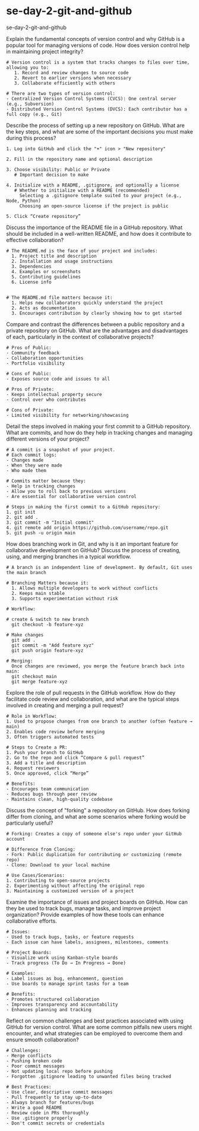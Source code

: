 # se-day-2-git-and-github
se-day-2-git-and-github

Explain the fundamental concepts of version control and why GitHub is a popular tool for managing versions of code. How does version control help in maintaining project integrity?

    # Version control is a system that tracks changes to files over time, allowing you to:
       1. Record and review changes to source code
       2. Revert to earlier versions when necessary
       3. Collaborate efficiently with others

    # There are two types of version control:
    - Centralized Version Control Systems (CVCS): One central server (e.g., Subversion)
    - Distributed Version Control Systems (DVCS): Each contributor has a full copy (e.g., Git)



Describe the process of setting up a new repository on GitHub. What are the key steps, and what are some of the important decisions you must make during this process?

    1. Log into GitHub and click the "+" icon > "New repository"
    
    2. Fill in the repository name and optional description
    
    3. Choose visibility: Public or Private
       # Important decision to make
       
    4. Initialize with a README, .gitignore, and optionally a license
       # Whether to initialize with a README (recommended)
         Selecting a .gitignore template suited to your project (e.g., Node, Python)
         Choosing an open-source license if the project is public
         
    5. Click “Create repository”

Discuss the importance of the README file in a GitHub repository. What should be included in a well-written README, and how does it contribute to effective collaboration?

    # The README.md is the face of your project and includes: 
      1. Project title and description
      2. Installation and usage instructions
      3. Dependencies
      4. Examples or screenshots
      5. Contributing guidelines
      6. License info


    # The README.md file matters because it:
      1. Helps new collaborators quickly understand the project
      2. Acts as documentation
      3. Encourages contribution by clearly showing how to get started


Compare and contrast the differences between a public repository and a private repository on GitHub. What are the advantages and disadvantages of each, particularly in the context of collaborative projects?

    # Pros of Public:
    - Community feedback
    - Collaboration opportunities
    - Portfolio visibility

    # Cons of Public:
    - Exposes source code and issues to all
    
    # Pros of Private:
    - Keeps intellectual property secure
    - Control over who contributes

    # Cons of Private:
    - Limited visibility for networking/showcasing


Detail the steps involved in making your first commit to a GitHub repository. What are commits, and how do they help in tracking changes and managing different versions of your project?

    # A commit is a snapshot of your project. 
    # Each commit logs: 
    - Changes made
    - When they were made 
    - Who made them

    # Commits matter because they:
    - Help in tracking changes
    - Allow you to roll back to previous versions
    - Are essential for collaborative version control
    
    # Steps in making the first commit to a GitHub repository:
    1. git init
    2. git add .
    3. git commit -m "Initial commit"
    4. git remote add origin https://github.com/username/repo.git
    5. git push -u origin main

How does branching work in Git, and why is it an important feature for collaborative development on GitHub? Discuss the process of creating, using, and merging branches in a typical workflow.

    # A branch is an independent line of development. By default, Git uses the main branch
    
    # Branching Matters because it:
      1. Allows multiple developers to work without conflicts
      2. Keeps main stable
      3. Supports experimentation without risk

    # Workflow:
    
    # create & switch to new branch
      git checkout -b feature-xyz  
    
    # Make changes
      git add .
      git commit -m "Add feature xyz"
      git push origin feature-xyz

    # Merging: 
      Once changes are reviewed, you merge the feature branch back into main:
      git checkout main
      git merge feature-xyz


Explore the role of pull requests in the GitHub workflow. How do they facilitate code review and collaboration, and what are the typical steps involved in creating and merging a pull request?

    # Role in Workflow:
    1. Used to propose changes from one branch to another (often feature → main)
    2. Enables code review before merging
    3. Often triggers automated tests

    # Steps to Create a PR:
    1. Push your branch to GitHub
    2. Go to the repo and click “Compare & pull request”
    3. Add a title and description
    4. Request reviewers
    5. Once approved, click “Merge”

    # Benefits:
    - Encourages team communication
    - Reduces bugs through peer review
    - Maintains clean, high-quality codebase

Discuss the concept of "forking" a repository on GitHub. How does forking differ from cloning, and what are some scenarios where forking would be particularly useful?

    # Forking: Creates a copy of someone else's repo under your GitHub account

    # Difference from Cloning:
    - Fork: Public duplication for contributing or customizing (remote repo)
    - Clone: Download to your local machine

    # Use Cases/Scenarios:
    1. Contributing to open-source projects
    2. Experimenting without affecting the original repo
    3. Maintaining a customized version of a project


Examine the importance of issues and project boards on GitHub. How can they be used to track bugs, manage tasks, and improve project organization? Provide examples of how these tools can enhance collaborative efforts.

    # Issues:
    - Used to track bugs, tasks, or feature requests
    - Each issue can have labels, assignees, milestones, comments

    # Project Boards:
    - Visualize work using Kanban-style boards
    - Track progress (To Do → In Progress → Done)

    # Examples: 
    - Label issues as bug, enhancement, question
    - Use boards to manage sprint tasks for a team

    # Benefits:
    - Promotes structured collaboration
    - Improves transparency and accountability
    - Enhances planning and tracking


Reflect on common challenges and best practices associated with using GitHub for version control. What are some common pitfalls new users might encounter, and what strategies can be employed to overcome them and ensure smooth collaboration?

    # Challenges:
    - Merge conflicts
    - Pushing broken code
    - Poor commit messages
    - Not updating local repo before pushing
    - Forgotten .gitignore leading to unwanted files being tracked

    # Best Practices:
    - Use clear, descriptive commit messages
    - Pull frequently to stay up-to-date
    - Always branch for features/bugs
    - Write a good README
    - Review code in PRs thoroughly
    - Use .gitignore properly
    - Don't commit secrets or credentials
